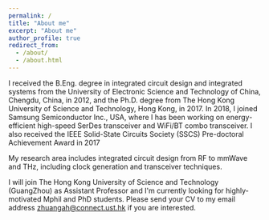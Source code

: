 ```yaml
---
permalink: /
title: "About me"
excerpt: "About me"
author_profile: true
redirect_from: 
  - /about/
  - /about.html
---
```


I received the B.Eng. degree in integrated circuit design and integrated systems from the University of Electronic Science and Technology of China, Chengdu, China, in 2012, and the Ph.D. degree from The Hong Kong University of Science and Technology, Hong Kong, in 2017. 
In 2018, I joined Samsung Semiconductor Inc., USA, where I has been working on energy-efficient high-speed SerDes transceiver and WiFi/BT combo transceiver. I also received the IEEE Solid-State Circuits Society (SSCS) Pre-doctoral Achievement Award in 2017

My research area includes integrated circuit design from RF to mmWave and THz, including clock generation and transceiver techniques. 

I will join The Hong Kong University of Science and Technology (GuangZhou) as Assistant Professor and I'm currently looking for highly-motivated Mphil and PhD students.
Please send your CV to my email address zhuangah@connect.ust.hk if you are interested.
